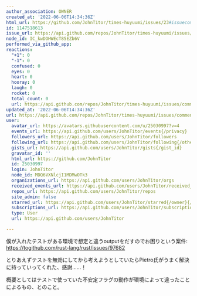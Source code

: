 ```yaml
---
author_association: OWNER
created_at: '2022-06-06T14:34:36Z'
html_url: https://github.com/JohnTitor/times-huyuumi/issues/23#issuecomment-1147518613
id: 1147518613
issue_url: https://api.github.com/repos/JohnTitor/times-huyuumi/issues/23
node_id: IC_kwDOHWEcT85EZb6V
performed_via_github_app: 
reactions:
  "+1": 0
  "-1": 0
  confused: 0
  eyes: 0
  heart: 0
  hooray: 0
  laugh: 0
  rocket: 0
  total_count: 0
  url: https://api.github.com/repos/JohnTitor/times-huyuumi/issues/comments/1147518613/reactions
updated_at: '2022-06-06T14:34:36Z'
url: https://api.github.com/repos/JohnTitor/times-huyuumi/issues/comments/1147518613
user:
  avatar_url: https://avatars.githubusercontent.com/u/25030997?v=4
  events_url: https://api.github.com/users/JohnTitor/events{/privacy}
  followers_url: https://api.github.com/users/JohnTitor/followers
  following_url: https://api.github.com/users/JohnTitor/following{/other_user}
  gists_url: https://api.github.com/users/JohnTitor/gists{/gist_id}
  gravatar_id: ''
  html_url: https://github.com/JohnTitor
  id: 25030997
  login: JohnTitor
  node_id: MDQ6VXNlcjI1MDMwOTk3
  organizations_url: https://api.github.com/users/JohnTitor/orgs
  received_events_url: https://api.github.com/users/JohnTitor/received_events
  repos_url: https://api.github.com/users/JohnTitor/repos
  site_admin: false
  starred_url: https://api.github.com/users/JohnTitor/starred{/owner}{/repo}
  subscriptions_url: https://api.github.com/users/JohnTitor/subscriptions
  type: User
  url: https://api.github.com/users/JohnTitor

---
```

僕が入れたテストがある環境で想定と違うoutputをだすのでお困りという案件: https://togithub.com/rust-lang/rust/issues/97682

とりあえずテストを無効にしてから考えようとしていたらPietro氏がうまく解決に持っていってくれた、感謝……！

概要としてはテストで使っていた不安定フラグの動作が環境によって違ったことによるもの、とのこと。